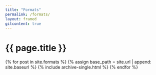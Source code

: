 ```yaml
---
title: "Formats"
permalink: /formats/
layout: framed
gitcontent: true
---
```


# {{ page.title }}

{% for post in site.formats %}
  {% assign base_path = site.url | append: site.baseurl %}
  {% include archive-single.html %}
{% endfor %}
